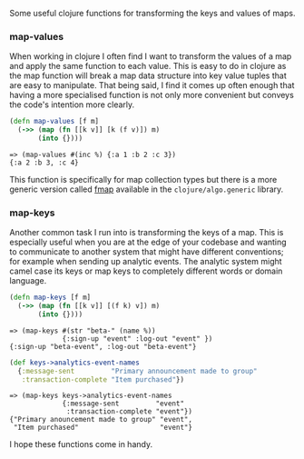 Some useful clojure functions for transforming the keys and values of maps.

<!--more-->

### map-values

When working in clojure I often find I want to transform the values of a map and apply the same function to each value. This is easy to do in clojure as the map function will break a map data structure into key value tuples that are easy to manipulate. That being said, I find it comes up often enough that having a more specialised function is not only more convenient but conveys the code's intention more clearly.

```clojure
(defn map-values [f m]
  (->> (map (fn [[k v]] [k (f v)]) m)
       (into {})))
```
```clojure-repl
=> (map-values #(inc %) {:a 1 :b 2 :c 3})
{:a 2 :b 3, :c 4}
```

This function is specifically for map collection types but there is a more generic version called [fmap](https://github.com/clojure/algo.generic/blob/master/src/main/clojure/clojure/algo/generic/functor.clj#L19) available in the `clojure/algo.generic` library.

### map-keys

Another common task I run into is transforming the keys of a map. This is especially useful when you are at the edge of your codebase and wanting to communicate to another system that might have different conventions; for example when sending up analytic events. The analytic system might camel case its keys or map keys to completely different words or domain language.

```clojure
(defn map-keys [f m]
  (->> (map (fn [[k v]] [(f k) v]) m)
       (into {})))
```
```clojure-repl
=> (map-keys #(str "beta-" (name %))
             {:sign-up "event" :log-out "event" })
{:sign-up "beta-event", :log-out "beta-event"}
```
```clojure
(def keys->analytics-event-names
  {:message-sent         "Primary announcement made to group"
   :transaction-complete "Item purchased"})
```
```clojure-repl
=> (map-keys keys->analytics-event-names
             {:message-sent         "event"
              :transaction-complete "event"})
{"Primary anouncement made to group" "event",
 "Item purchased"                    "event"}
```

I hope these functions come in handy.
